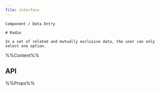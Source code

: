 ```yaml
---
file: interface
---
```


`````
Component / Data Entry

# Radio

In a set of related and mutually exclusive data, the user can only select one option.
`````

%%Content%%

## API

%%Props%%
